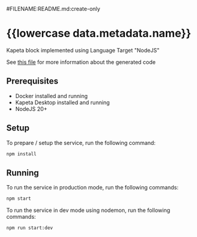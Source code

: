#FILENAME:README.md:create-only
# {{lowercase data.metadata.name}}

Kapeta block implemented using Language Target "NodeJS"

See [this file](src/.generated/README.md) for more information about the generated code

## Prerequisites
- Docker installed and running
- Kapeta Desktop installed and running
- NodeJS 20+

## Setup

To prepare / setup the service, run the following command:
```bash
npm install
```

## Running
To run the service in production mode, run the following commands:
```bash
npm start
```

To run the service in dev mode using nodemon, run the following commands:
```bash
npm run start:dev
```
